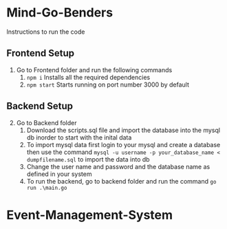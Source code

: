 # Mind-Go-Benders

Instructions to run the code

## Frontend Setup
1. Go to Frontend folder and run the following commands
   1. `npm i` Installs all the required dependencies
   2. `npm start` Starts running on port number 3000 by default

## Backend Setup
2. Go to Backend folder
   1. Download the scripts.sql file and import the database into the mysql db inorder to start with the inital data
   2. To import mysql data first login to your mysql and create a database then use the command `mysql -u username -p your_database_name < dumpfilename.sql` to import the data into db
   3. Change the user name and password and the database name as defined in your system
   4. To run the backend, go to backend folder and run the command `go run .\main.go` 
   
# Event-Management-System
